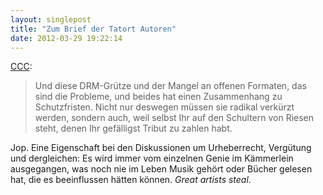 ```yaml
---
layout: singlepost
title: "Zum Brief der Tatort Autoren"
date: 2012-03-29 19:22:14
---
```

[CCC](http://ccc.de/updates/2012/drehbuchautoren):

> Und diese DRM-Grütze und der Mangel an offenen Formaten, das sind die Probleme, und beides hat einen Zusammenhang zu Schutzfristen. Nicht nur deswegen müssen sie radikal verkürzt werden, sondern auch, weil selbst Ihr auf den Schultern von Riesen steht, denen Ihr gefälligst Tribut zu zahlen habt.

Jop. Eine Eigenschaft bei den Diskussionen um Urheberrecht, Vergütung und dergleichen: Es wird immer vom einzelnen Genie im Kämmerlein ausgegangen, was noch nie im Leben Musik gehört oder Bücher gelesen hat, die es beeinflussen hätten können. *Great artists steal*.